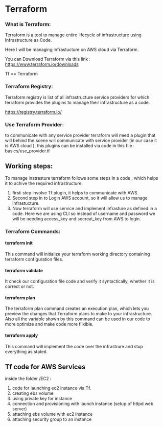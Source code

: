 # Terraform

### What is Terraform:
Terraform is a tool to manage entire lifecycle of infrastructure using Infrastructure as Code.

Here I will be managing infrastucture on AWS cloud via Terraform.

You can Download Terraform via this link : https://www.terraform.io/downloads

Tf == Terraform

### Terraform Registry:
Terraform registry is list of all infrastructure service providers for which terraform provides the plugins to manage their infrastructure as a code.

https://registry.terraform.io/

### Use Terraform Provider:
to communicate with any service provider terraform will need a plugin that will behind the scene will communicate with service provider (in our case it is AWS cloud ), this plugins can be installed via code in this file : basics/use_provider.tf


## Working steps:
To manage instrasture terraform follows some steps in a code , which helps it to achive the required infrastructure.

1. firsti step involve Tf plugin, it helps to communicate with AWS.
2. Second step in to Login AWS account, so it will allow us to manage infrastucture.
3. Now terraform will use service and implement infrasture as defined in a code. Here we are using CLI so instead of username and password we will be needing access_key and secreat_key from AWS to login.

### Terraform Commands:

#### terraform init 
This command will initialize your terraform working directory containing terraform configuration files.

#### terraform validate 
It check our configuration file code and verify it syntactically, whether it is correct or not. 

#### terraform plan 
The terraform plan command creates an execution plan, which lets you preview the changes that Terraform plans to make to your infrastructure. Also all the variable shown by this command can be used in our code to more optimize and make code more flixible.

#### terraform apply
This command will implement the code over the infrastrure and stup everything as stated.

## Tf code for AWS Services
inside the folder /EC2 :
1. code for launching ec2 instance via Tf.
2. creating ebs volume
3. using private key for instance
4. connection and provisioning with launch instance (setup of httpd web server)
5. attaching ebs volume with ec2 instance
6. attaching security group to an instance
